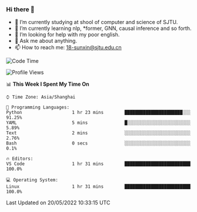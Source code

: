 ### Hi there 👋

<!--
**sunxin000/sunxin000** is a ✨ _special_ ✨ repository because its `README.md` (this file) appears on your GitHub profile.

Here are some ideas to get you started:

- 🔭 I’m currently working on ...
- 🌱 I’m currently learning ...
- 👯 I’m looking to collaborate on ...
- 🤔 I’m looking for help with ...
- 💬 Ask me about ...
- 📫 How to reach me: ...
- 😄 Pronouns: ...
- ⚡ Fun fact: ...
-->
- 🏫 I’m currently studying at shool of computer and science of SJTU.
- 🌱 I’m currently learning nlp, \*former, GNN, causal inference and so forth.
- 🤔 I’m looking for help with my poor english.
- 💬 Ask me about anything.
- 📫 How to reach me: 18-sunxin@sjtu.edu.cn
<!--START_SECTION:waka-->
![Code Time](http://img.shields.io/badge/Code%20Time-187%20hrs%2041%20mins-blue)

![Profile Views](http://img.shields.io/badge/Profile%20Views-3-blue)

📊 **This Week I Spent My Time On** 

```text
⌚︎ Time Zone: Asia/Shanghai

💬 Programming Languages: 
Python                   1 hr 23 mins        ██████████████████████░░░   91.25% 
YAML                     5 mins              █░░░░░░░░░░░░░░░░░░░░░░░░   5.89% 
Text                     2 mins              ░░░░░░░░░░░░░░░░░░░░░░░░░   2.76% 
Bash                     0 secs              ░░░░░░░░░░░░░░░░░░░░░░░░░   0.1%

🔥 Editors: 
VS Code                  1 hr 31 mins        █████████████████████████   100.0%

💻 Operating System: 
Linux                    1 hr 31 mins        █████████████████████████   100.0%

```


 Last Updated on 20/05/2022 10:33:15 UTC
<!--END_SECTION:waka-->
